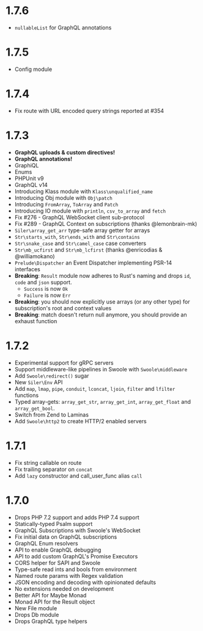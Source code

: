 # 1.7.6
- `nullableList` for GraphQL annotations

# 1.7.5
- Config module

# 1.7.4
- Fix route with URL encoded query strings reported at #354

# 1.7.3
- **GraphQL uploads & custom directives!**
- **GraphQL annotations!**
- GraphiQL
- Enums
- PHPUnit v9
- GraphQL v14
- Introducing Klass module with `Klass\unqualified_name`
- Introducing Obj module with `Obj\patch`
- Introducing `FromArray`, `ToArray` and `Patch`
- Introducing IO module with `println`, `csv_to_array` and `fetch`
- Fix #276 - GraphQL WebSocket client sub-protocol
- Fix #289 - GraphQL Context on subscriptions (thanks @lemonbrain-mk)
- `Siler\array_get_arr` type-safe array getter for arrays
- `Str\starts_with`, `Str\ends_with` and `Str\contains`
- `Str\snake_case` and `Str\camel_case` case converters
- `Str\mb_ucfirst` and `Str\mb_lcfirst` (thanks @enricodias & @williamokano)
- `Prelude\Dispatcher` an Event Dispatcher implementing PSR-14 interfaces
- **Breaking**: `Result` module now adheres to Rust's naming and drops `id`, `code` and `json` support.
  - `Success` is now `Ok`
  - `Failure` is now `Err`
- **Breaking**: you should now explicitly use arrays (or any other type) for subscription's root and context values
- **Breaking**: match doesn't return null anymore, you should provide an exhaust function

# 1.7.2
- Experimental support for gRPC servers
- Support middleware-like pipelines in Swoole with `Swoole\middleware`
- Add `Swoole\redirect()` sugar
- New `Siler\Env` API
- Add `map`, `lmap`, `pipe`, `conduit`, `lconcat`, `ljoin`, `filter` and `lfilter` functions
- Typed array-gets: `array_get_str`, `array_get_int`, `array_get_float` and `array_get_bool`.
- Switch from Zend to Laminas
- Add `Swoole\http2` to create HTTP/2 enabled servers

# 1.7.1
- Fix string callable on route
- Fix trailing separator on `concat`
- Add `lazy` constructor and call_user_func alias `call`

# 1.7.0
- Drops PHP 7.2 support and adds PHP 7.4 support
- Statically-typed Psalm support
- GraphQL Subscriptions with Swoole's WebSocket
- Fix initial data on GraphQL subscriptions
- GraphQL Enum resolvers
- API to enable GraphQL debugging
- API to add custom GraphQL's Promise Executors
- CORS helper for SAPI and Swoole
- Type-safe read ints and bools from environment
- Named route params with Regex validation
- JSON encoding and decoding with opinionated defaults
- No extensions needed on development
- Better API for Maybe Monad
- Monad API for the Result object
- New File module
- Drops Db module
- Drops GraphQL type helpers
